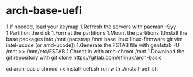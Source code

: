 # arch-base-uefi
1.If needed, load your keymap
1.Refresh the servers with pacman -Syy
1.Partition the disk
1.Format the partitions
1.Mount the partitions
1.Install the base packages into /mnt (pacstrap /mnt base linux linux-firmware git vim intel-ucode (or amd-ucode))
1.Generate the FSTAB file with genfstab -U /mnt >> /mnt/etc/FSTAB
1.Chroot in with arch-chroot /mnt
1.Download the git repository with git clone https://gitlab.com/eflinux/arch-basic

cd arch-basic
chmod +x install-uefi.sh
run with ./install-uefi.sh
